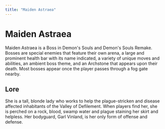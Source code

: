 ```yaml
---
title: "Maiden Astraea"
---
```


# Maiden Astraea

Maiden Astraea is a Boss in Demon's Souls and Demon's Souls Remake. Bosses are special enemies that feature their own arena, a large and prominent health bar with its name indicated, a variety of unique moves and abilities, an ambient boss theme, and an Archstone that appears upon their death. Most bosses appear once the player passes through a fog gate nearby.

## Lore
She is a tall, blonde lady who works to help the plague-stricken and disease affected inhabitants of the Valley of Defilement. When players find her, she is perched on a rock, blood, swamp water and plague staining her skirt and helpless. Her bodyguard, Garl Vinland, is her only form of offense and defense.